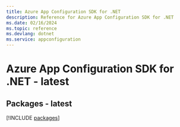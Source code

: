 ```yaml
---
title: Azure App Configuration SDK for .NET
description: Reference for Azure App Configuration SDK for .NET
ms.date: 02/16/2024
ms.topic: reference
ms.devlang: dotnet
ms.service: appconfiguration
---
```

# Azure App Configuration SDK for .NET - latest
## Packages - latest
[!INCLUDE [packages](app-configuration-index.md)]
